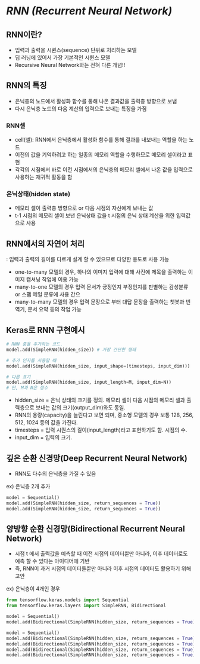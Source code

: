 # _RNN (Recurrent Neural Network)_

## RNN이란?

- 입력과 출력을 시퀸스(sequence) 단위로 처리하는 모델
- 딥 러닝에 있어서 가장 기본적인 시퀸스 모델
- Recursive Neural Network와는 전혀 다른 개념!!

## RNN의 특징

- 은닉층의 노드에서 활성화 함수를 통해 나온 결과값을 출력층 방향으로 보냄
- 다시 은닉층 노드의 다음 계산의 입력으로 보내는 특징을 가짐

### RNN셀

- cell(셀): RNN에서 은닉층에서 활성화 함수를 통해 결과를 내보내는 역할을 하는 노드
- 이전의 값을 기억하려고 하는 일종의 메모리 역할을 수행하므로 메모리 셀이라고 표현
- 각각의 시점에서 바로 이전 시점에서의 은닉층의 메모리 셀에서 나온 값을 입력으로 사용하는 재귀적 활동을 함

### 은닉상태(hidden state)

- 메모리 셀이 출력층 방향으로 or 다음 시점의 자신에게 보내는 값
- t-1 시점의 메모리 셀이 보낸 은닉상태 값을 t 시점의 은닉 상태 계산을 위한 입력값으로 사용

## RNN에서의 자연어 처리

: 입력과 출력의 길이를 다르게 설계 할 수 있으므로 다양한 용도로 사용 가능

- one-to-many 모델의 경우, 하나의 이미지 입력에 대해 사진에 제목을 출력하는 이미지 캡셔닝 작업에 이용 가능
- many-to-one 모델의 경우 입력 문서가 긍정인지 부정인지를 판별하는 감성분류 or 스팸 메일 분류에 사용 간으
- many-to-many 모델의 경우 입력 문장으로 부터 대답 문장을 출력하는 챗봇과 번역기, 문서 요약 등의 작업 가능

## Keras로 RNN 구현예시

```python
# RNN 층을 추가하는 코드.
model.add(SimpleRNN(hidden_size)) # 가장 간단한 형태

# 추가 인자를 사용할 때
model.add(SimpleRNN(hidden_size, input_shape=(timesteps, input_dim)))

# 다른 표기
model.add(SimpleRNN(hidden_size, input_length=M, input_dim=N))
# 단, M과 N은 정수
```

- hidden_size = 은닉 상태의 크기를 정의. 메모리 셀이 다음 시점의 메모리 셀과 출력층으로 보내는 값의 크기(output_dim)와도 동일.
- RNN의 용량(capacity)을 늘린다고 보면 되며, 중소형 모델의 경우 보통 128, 256, 512, 1024 등의 값을 가진다.
- timesteps = 입력 시퀀스의 길이(input_length)라고 표현하기도 함. 시점의 수.
- input_dim = 입력의 크기.

## 깊은 순환 신경망(Deep Recurrent Neural Network)

- RNN도 다수의 은닉층을 가질 수 있음

ex) 은닉층 2개 추가

```python
model = Sequential()
model.add(SimpleRNN(hidden_size, return_sequences = True))
model.add(SimpleRNN(hidden_size, return_sequences = True))
```

## 양방향 순환 신경망(Bidirectional Recurrent Neural Network)

- 시점 t 에서 출력값을 예측할 때 이전 시점의 데이터뿐만 아니라, 이후 데이터로도 예측 할 수 있다는 아이디어에 기반
- 즉, RNN이 과거 시점의 데이터들뿐만 아니라 이후 시점의 데이터도 활용하기 위해 고안

ex) 은닉층이 4개인 경우

```python
from tensorflow.keras.models import Sequential
from tensorflow.keras.layers import SimpleRNN, Bidirectional

model = Sequential()
model.add(Bidirectional(SimpleRNN(hidden_size, return_sequences = True), input_shape=(timesteps, input_dim)))

model = Sequential()
model.add(Bidirectional(SimpleRNN(hidden_size, return_sequences = True), input_shape=(timesteps, input_dim)))
model.add(Bidirectional(SimpleRNN(hidden_size, return_sequences = True)))
model.add(Bidirectional(SimpleRNN(hidden_size, return_sequences = True)))
model.add(Bidirectional(SimpleRNN(hidden_size, return_sequences = True)))
```
